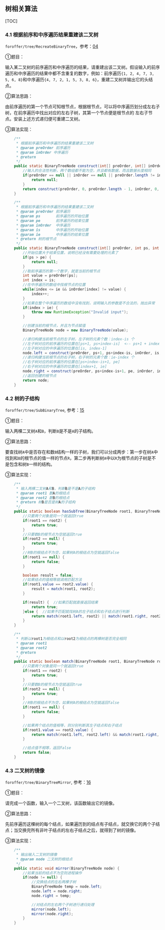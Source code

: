 ## 树相关算法

[TOC]

### 4.1 根据前序和中序遍历结果重建该二叉树

`foroffer/tree/RecreateBinaryTree`，参考：[04](https://github.com/LRH1993/android_interview/blob/master/algorithm/For-offer/04.md)

①题目：

输入某二叉树的前序遍历和中序遍历的结果，请重建出该二叉树。假设输入的前序遍历和中序遍历的结果中都不含重复的数字，例如：前序遍历`{1, 2, 4, 7, 3, 5, 6, 8}`和中序遍历`{4, 7, 2, 1, 5, 3, 8, 6}`，重建二叉树并输出它的头结点。

②算法思路：

由前序遍历的第一个节点可知根节点，根据根节点，可以将中序遍历划分成左右子树，在前序遍历中找出对应的左右子树，其第一个节点便是根节点的 左右子节点。安装上述方式递归便可重建二叉树。

③算法实现：

```java
    /**
     * 根据前序遍历和中序遍历的结果重建该二叉树
     * @param preOrder 前序遍历
     * @param inOrder 中序遍历
     * @return
     */
    public static BinaryTreeNode construct(int[] preOrder, int[] inOrder) {
        //输入的合法性判断，两个数组都不能为空，并且都有数据，而且数据长度相同
        if(preOrder == null || inOrder == null || preOrder.length != inOrder.length || inOrder.length < 1) {
            return null;
        }
        return construct(preOrder, 0, preOrder.length - 1, inOrder, 0, inOrder.length - 1);
    }

    /**
     * 根据前序遍历和中序遍历的结果重建该二叉树
     * @param preOrder 前序遍历
     * @param ps       前序遍历的开始位置
     * @param pe       前序遍历的结束位置
     * @param inOrder  中序遍历
     * @param is       中序遍历的开始位置
     * @param ie       中序遍历的结束位置
     * @return 树的根节点
     */
    public static BinaryTreeNode construct(int[] preOrder, int ps, int pe, int[] inOrder, int is, int ie) {
        //开始位置大于结束位置，说明已经没有需要处理的元素了
        if(ps > pe) {
            return null;
        }
        //取前序遍历的第一个数字，就是当前的根节点
        int value = preOrder[ps];
        int index = is;
        //在中序遍历的数组中找根节点的位置
        while(index <= ie && inOrder[index] != value) {
            index++;
        }
        //如果在整个中序遍历的数组中没有找到，说明输入的参数是不合法的，抛出异常
        if(index > ie) {
            throw new RuntimeException("Invalid input");
        }

        //创建当前的根节点，并且为节点赋值
        BinaryTreeNode node = new BinaryTreeNode(value);

        //递归构建当前根节点的左子树，左子树的元素个数：index-is 个
        //左子树对应的前序遍历的位置在[ps+1, ps+index-is]  <-- ps+1 + index-is - 1
        //左子树对应的中序遍历的位置在[is, index-1]
        node.left = construct(preOrder, ps+1, ps+index-is, inOrder, is, index-1);
        //递归构建当前根节点的右子树，右子树的元素个数：ie-index 个
        //右子树对应的前序遍历的位置在[ps+index-is+1, pe]
        //右子树对应的中序遍历的位置在[index+1, ie]
        node.right = construct(preOrder, ps+index-is+1, pe, inOrder, index+1, ie);
        //返回创建的根节点
        return node;
    }
```

### 4.2 树的子结构

`foroffer/tree/SubBinaryTree`, 参考：[15](https://github.com/LRH1993/android_interview/blob/master/algorithm/For-offer/15.md)

①题目：

输入两棵二叉树`A`和`B`，判断`B`是不是`A`的子结构。

②算法思路：

要查找树`A`中是否存在和数`B`结构一样的子树，我们可以分成两步：第一步在树`A`中找到和`B`的根节点的值一样的节点`R`，第二步再判断树`A`中以`R`为根节点的子树是不是包含和树`B`一样的结构。

③算法实现：

```java
    /**
     * 输入两棵二叉树A和B，判断B是不是A的子结构
     * @param root1 数A的根结点
     * @param root2 数B的根结点
     * @return 树B是否是树A的子结构
     */
    public static boolean hasSubTree(BinaryTreeNode root1, BinaryTreeNode root2) {
        //只要两个对象是同一个就返回true
        if(root1 == root2) {
            return true;
        }
        //只要数B的根节点为空就返回true
        if(root2 == null) {
            return true;
        }
        //树B的根结点不为空，如果树A的根结点为空就返回false
        if(root1 == null) {
            return false;
        }

        boolean result = false;
        //如果结点的值相等就调用匹配方法
        if(root1.value == root2.value) {
            result = match(root1, root2);
        }

        if(result) {  //如果匹配就直接返回结果
            return true;
        }else {  //如果不匹配就找树A的左子结点和右子结点进行判断
            return match(root1.left, root2) || match(root1.right, root2);
        }
    }

    /**
     * 判断以root1为根结点和以root2为根结点的两棵树是否完全相同
     * @param root1 
     * @param root2
     * @return
     */
    public static boolean match(BinaryTreeNode root1, BinaryTreeNode root2) {
        //只要两个对象是同一个就返回true
        if(root1 == root2) {
            return true;
        }
        //只要数B的根节点为空就返回true
        if(root2 == null) {
            return true;
        }
        //树B的根结点不为空，如果树A的根结点为空就返回false
        if(root1 == null) {
            return false;
        }

        //如果两个结点的值相等，则分别判断其左子结点和右子结点
        if(root1.value == root2.value) {
            return match(root1.left, root2.left) && match(root1.right, root2.right);
        }

        //结点值不相等，返回false
        return false;
    }
```

### 4.3 二叉树的镜像

`foroffer/tree/BinaryTreeMirror`, 参考：[16](https://github.com/LRH1993/android_interview/blob/master/algorithm/For-offer/16.md)

①题目：

请完成一个函数，输入一个二叉树，该函数输出它的镜像。

②算法思路：

先前序遍历这棵树的每个结点，如果遍历到的结点有子结点，就交换它的两个子结点；当交换完所有非叶子结点的左右子结点之后，就得到了树的镜像。

③算法实现：

```java
    /**
     * 输出输入二叉树的镜像
     * @param node 二叉树的根结点
     */
    public static void mirror(BinaryTreeNode node) {
        //如果当前的结点不为空则进程操作
        if(node != null) {
            //交换结点的左右两棵子树
            BinaryTreeNode temp = node.left;
            node.left = node.right;
            node.right = temp;

            //对结点的左右两个子树进行递归处理
            mirror(node.left);
            mirror(node.right);
        }
    }
```

